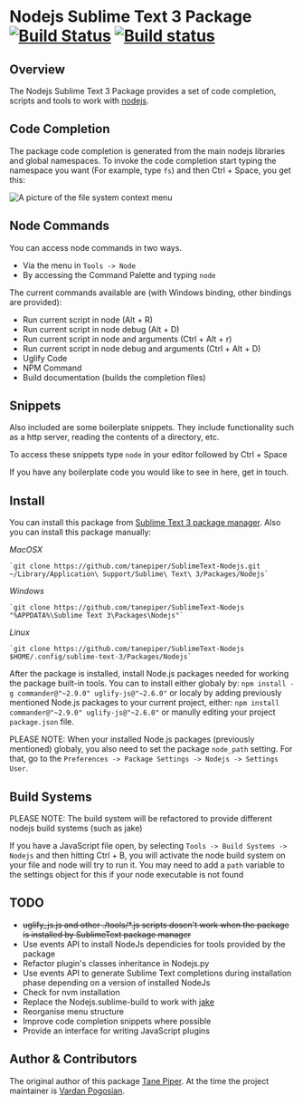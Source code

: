 Nodejs Sublime Text 3 Package [![Build Status](https://travis-ci.org/varp/SublimeText-Nodejs.svg?branch=refactor)](https://travis-ci.org/varp/SublimeText-Nodejs) [![Build status](https://ci.appveyor.com/api/projects/status/ntjerqt5cd0vi65s/branch/refactor?svg=true)](https://ci.appveyor.com/project/varp/sublimetext-nodejs-er8ci/branch/refactor)
=============================

Overview
--------
The Nodejs Sublime Text 3 Package provides a set of code completion, scripts and tools to work with
[nodejs](http://nodejs.org).

Code Completion
---------------
The package code completion is generated from the main nodejs libraries and global namespaces. To invoke
the code completion start typing the namespace you want (For example, type `fs`) and then Ctrl + Space, you get this:

![A picture of the file system context menu](http://i.imgur.com/ZCFcC.png)

Node Commands
-------------
You can access node commands in two ways.

* Via the menu in `Tools -> Node`
* By accessing the Command Palette and typing `node`

The current commands available are (with Windows binding, other bindings are provided):

* Run current script in node (Alt + R)
* Run current script in node debug (Alt + D)
* Run current script in node and arguments (Ctrl + Alt + r)
* Run current script in node debug and arguments (Ctrl + Alt + D)
* Uglify Code
* NPM Command
* Build documentation (builds the completion files)

Snippets
----------------
Also included are some boilerplate snippets.  They include functionality such as a http server,
reading the contents of a directory, etc.

To access these snippets type `node` in your editor followed by Ctrl + Space

If you have any boilerplate code you would like to see in here, get in touch.

Install
-------
You can install this package from [Sublime Text 3 package manager](https://packagecontrol.io). Also you can install this package manually:

*MacOSX*

    `git clone https://github.com/tanepiper/SublimeText-Nodejs.git ~/Library/Application\ Support/Sublime\ Text\ 3/Packages/Nodejs`

*Windows*

    `git clone https://github.com/tanepiper/SublimeText-Nodejs "%APPDATA%\Sublime Text 3\Packages\Nodejs"`

*Linux*

    `git clone https://github.com/tanepiper/SublimeText-Nodejs $HOME/.config/sublime-text-3/Packages/Nodejs`

After the package is installed, install Node.js packages needed for working the package built-in tools. You can to install either globaly by: `npm install -g commander@"~2.9.0" uglify-js@"~2.6.0"` or localy by adding previously mentioned Node.js packages to your current project, either: `npm install commander@"~2.9.0" uglify-js@"~2.6.0"` or manully editing your project `package.json` file.

PLEASE NOTE: When your installed Node.js packages (previously mentioned) globaly, you also need to set the package `node_path` setting. For that, go to the `Preferences -> Package Settings -> Nodejs -> Settings User`.


Build Systems
-------------
PLEASE NOTE: The build system will be refactored to provide different nodejs build systems (such as jake)

If you have a JavaScript file open, by selecting `Tools -> Build Systems -> Nodejs` and
then hitting Ctrl + B, you will activate the node build system on your file and node will try to run it.
You may need to add a `path` variable to the settings object for this if your node executable is not found

TODO
----
* ~~uglify_js.js and other ./tools/*.js scripts dosen't work when the package is installed by SublimeText package manager~~
* Use events API to install NodeJs dependicies for tools provided by the package
* Refactor plugin's classes inheritance in Nodejs.py
* Use events API to generate Sublime Text completions during installation phase depending on a version of installed NodeJs
* Check for nvm installation
* Replace the Nodejs.sublime-build to work with [jake](https://github.com/mde/jake)
* Reorganise menu structure
* Improve code completion snippets where possible
* Provide an interface for writing JavaScript plugins

Author & Contributors
----------------------
The original author of this package [Tane Piper](https://github.com/tanepiper).
At the time the project maintainer is [Vardan Pogosian](https://github.com/varp).
